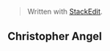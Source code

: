 


> Written with [StackEdit](https://stackedit.io/).

## Christopher Angel

<!--stackedit_data:
eyJoaXN0b3J5IjpbLTc4OTIyNDc0Nl19
-->